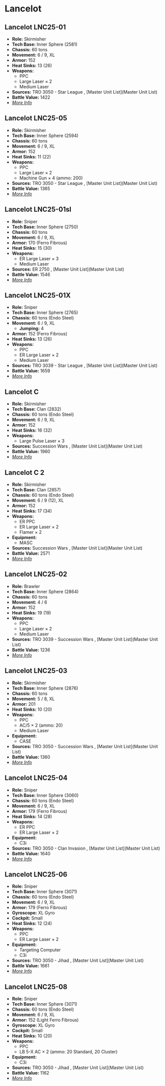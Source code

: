 # Lancelot 

## Lancelot LNC25-01 

- **Role:** Skirmisher 
- **Tech Base:** Inner Sphere (2581) 
- **Chassis:** 60 tons 
- **Movement:** 6 / 9, XL 
- **Armor:** 152 
- **Heat Sinks:** 13 (26) 
- **Weapons:** 
  - PPC 
  - Large Laser × 2 
  - Medium Laser 
- **Sources:** TRO 3050 - Star League , [Master Unit List](Master Unit List) 
- **Battle Value:** 1422 
- [*More Info*](lancelot/lancelot_lnc25-01.md) 

## Lancelot LNC25-05 

- **Role:** Skirmisher 
- **Tech Base:** Inner Sphere (2594) 
- **Chassis:** 60 tons 
- **Movement:** 6 / 9, XL 
- **Armor:** 152 
- **Heat Sinks:** 11 (22) 
- **Weapons:** 
  - PPC 
  - Large Laser × 2 
  - Machine Gun × 4 (ammo: 200) 
- **Sources:** TRO 3050 - Star League , [Master Unit List](Master Unit List) 
- **Battle Value:** 1365 
- [*More Info*](lancelot/lancelot_lnc25-05.md) 

## Lancelot LNC25-01sl 

- **Role:** Sniper 
- **Tech Base:** Inner Sphere (2750) 
- **Chassis:** 60 tons 
- **Movement:** 6 / 9, XL 
- **Armor:** 170 (Ferro Fibrous) 
- **Heat Sinks:** 15 (30) 
- **Weapons:** 
  - ER Large Laser × 3 
  - Medium Laser 
- **Sources:** ER 2750 , [Master Unit List](Master Unit List) 
- **Battle Value:** 1546 
- [*More Info*](lancelot/lancelot_lnc25-01sl.md) 

## Lancelot LNC25-01X 

- **Role:** Sniper 
- **Tech Base:** Inner Sphere (2765) 
- **Chassis:** 60 tons (Endo Steel) 
- **Movement:** 6 / 9, XL 
  - **Jumping:** 4 
- **Armor:** 152 (Ferro Fibrous) 
- **Heat Sinks:** 13 (26) 
- **Weapons:** 
  - PPC 
  - ER Large Laser × 2 
  - Medium Laser 
- **Sources:** TRO 3039 - Star League , [Master Unit List](Master Unit List) 
- **Battle Value:** 1659 
- [*More Info*](lancelot/lancelot_lnc25-01x.md) 

## Lancelot C 

- **Role:** Skirmisher 
- **Tech Base:** Clan (2832) 
- **Chassis:** 60 tons (Endo Steel) 
- **Movement:** 6 / 9, XL 
- **Armor:** 152 
- **Heat Sinks:** 16 (32) 
- **Weapons:** 
  - Large Pulse Laser × 3 
- **Sources:** Succession Wars , [Master Unit List](Master Unit List) 
- **Battle Value:** 1960 
- [*More Info*](lancelot/lancelot_c.md) 

## Lancelot C 2 

- **Role:** Skirmisher 
- **Tech Base:** Clan (2857) 
- **Chassis:** 60 tons (Endo Steel) 
- **Movement:** 6 / 9 (12), XL 
- **Armor:** 152 
- **Heat Sinks:** 17 (34) 
- **Weapons:** 
  - ER PPC 
  - ER Large Laser × 2 
  - Flamer × 2 
- **Equipment:** 
  - MASC 
- **Sources:** Succession Wars , [Master Unit List](Master Unit List) 
- **Battle Value:** 2571 
- [*More Info*](lancelot/lancelot_c_2.md) 

## Lancelot LNC25-02 

- **Role:** Brawler 
- **Tech Base:** Inner Sphere (2864) 
- **Chassis:** 60 tons 
- **Movement:** 4 / 6 
- **Armor:** 152 
- **Heat Sinks:** 19 (19) 
- **Weapons:** 
  - PPC 
  - Large Laser × 2 
  - Medium Laser 
- **Sources:** TRO 3039 - Succession Wars , [Master Unit List](Master Unit List) 
- **Battle Value:** 1236 
- [*More Info*](lancelot/lancelot_lnc25-02.md) 

## Lancelot LNC25-03 

- **Role:** Skirmisher 
- **Tech Base:** Inner Sphere (2876) 
- **Chassis:** 60 tons 
- **Movement:** 5 / 8, XL 
- **Armor:** 201 
- **Heat Sinks:** 10 (20) 
- **Weapons:** 
  - PPC 
  - AC/5 × 2 (ammo: 20) 
  - Medium Laser 
- **Equipment:** 
  - CASE 
- **Sources:** TRO 3050 - Succession Wars , [Master Unit List](Master Unit List) 
- **Battle Value:** 1360 
- [*More Info*](lancelot/lancelot_lnc25-03.md) 

## Lancelot LNC25-04 

- **Role:** Sniper 
- **Tech Base:** Inner Sphere (3060) 
- **Chassis:** 60 tons (Endo Steel) 
- **Movement:** 6 / 9, XL 
- **Armor:** 179 (Ferro Fibrous) 
- **Heat Sinks:** 14 (28) 
- **Weapons:** 
  - ER PPC 
  - ER Large Laser × 2 
- **Equipment:** 
  - C3i 
- **Sources:** TRO 3050 - Clan Invasion , [Master Unit List](Master Unit List) 
- **Battle Value:** 1640 
- [*More Info*](lancelot/lancelot_lnc25-04.md) 

## Lancelot LNC25-06 

- **Role:** Sniper 
- **Tech Base:** Inner Sphere (3071) 
- **Chassis:** 60 tons (Endo Steel) 
- **Movement:** 6 / 9, XL 
- **Armor:** 179 (Ferro Fibrous) 
- **Gyroscope:** XL Gyro 
- **Cockpit:** Small 
- **Heat Sinks:** 12 (24) 
- **Weapons:** 
  - PPC 
  - ER Large Laser × 2 
- **Equipment:** 
  - Targeting Computer 
  - C3i 
- **Sources:** TRO 3050 - Jihad , [Master Unit List](Master Unit List) 
- **Battle Value:** 1661 
- [*More Info*](lancelot/lancelot_lnc25-06.md) 

## Lancelot LNC25-08 

- **Role:** Sniper 
- **Tech Base:** Inner Sphere (3071) 
- **Chassis:** 60 tons (Endo Steel) 
- **Movement:** 6 / 9, XL 
- **Armor:** 152 (Light Ferro Fibrous) 
- **Gyroscope:** XL Gyro 
- **Cockpit:** Small 
- **Heat Sinks:** 10 (20) 
- **Weapons:** 
  - PPC 
  - LB 5-X AC × 2 (ammo: 20 Standard, 20 Cluster) 
- **Equipment:** 
  - C3i 
- **Sources:** TRO 3050 - Jihad , [Master Unit List](Master Unit List) 
- **Battle Value:** 1162 
- [*More Info*](lancelot/lancelot_lnc25-08.md) 

